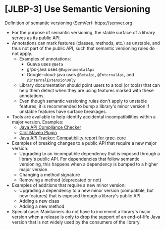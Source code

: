 # [JLBP-3] Use Semantic Versioning

Definition of semantic versioning (SemVer): https://semver.org

- For the purpose of semantic versioning, the stable surface of a library
  serves as its public API.
- Annotations can mark features (classes, methods, etc.) as unstable, 
  and thus not part of the public API, such that semantic versioning rules do not apply. 
  - Examples of annotations:
    - Guava uses `@Beta`
    - grpc-java uses `@ExperimentalApi`
    - Google-cloud-java uses `@BetaApi`, `@InternalApi`, and `@InternalExtensionOnly`
  - Library documentation should point users to a tool (or tools) that can
    help them detect when they are using features marked with these
    annotations.
  - Even though semantic versioning rules don't apply to unstable features, it is
    recommended to bump a library's minor version if unstable features have
    surface breakages.
- Tools are available to help identify accidental incompatibilities within a
  major version. Examples:
  - [Java API Compliance Checker](https://lvc.github.io/japi-compliance-checker/)
  - [Clirr Maven Plugin](http://www.mojohaus.org/clirr-maven-plugin/)
  - [Java API Tracker: Compatibility report for grpc-core](
    https://abi-laboratory.pro/index.php?view=timeline&lang=java&l=grpc-core)
- Examples of breaking changes to a public API that require a new major
  version:
  - Upgrading to an incompatible dependency that is exposed through a
    library's public API. For dependencies that follow semantic versioning, this happens
    when a dependency is bumped to a higher major version.
  - Changing a method signature
  - Removing a method (deprecated or not)
- Examples of additions that require a new minor version:
  - Upgrading a dependency to a new minor version (compatible, but new
    features) that is exposed through a library's public API
  - Adding a new class
  - Adding a new method
- Special case: Maintainers do not have to increment a library's major version when
  a release is only to drop the support of an end-of-life Java version that is not widely used by
  the consumers of the library.
